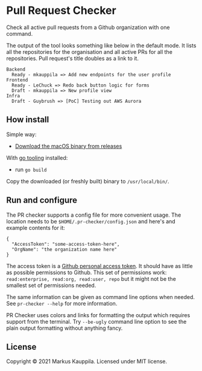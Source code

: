 # Pull Request Checker

Check all active pull requests from a Github organization with one command.

The output of the tool looks something like below in the default mode. It lists all the repositories for the organisation and all active PRs for all the repositories. Pull request's title doubles as a link to it.

```
Backend
  Ready	- mkauppila => Add new endpoints for the user profile
Frontend
  Ready	- LeChuck => Redo back button logic for forms
  Draft	- mkauppila => New profile view
Infra
  Draft	- Guybrush => [PoC] Testing out AWS Aurora
```

## How install

Simple way:

-   [Download the macOS binary from releases](https://github.com/mkauppila/pr-checker/releases/tag/release-1.00-macos)

With [go tooling](https://golang.org) installed:

-   run `go build`

Copy the downloaded (or freshly built) binary to `/usr/local/bin/`.

## Run and configure

The PR checker supports a config file for more convenient usage.
The location needs to be `$HOME/.pr-checker/config.json` and here's and example
contents for it:

```
{
  "AccessToken": "some-access-token-here",
  "OrgName": "the organization name here"
}
```

The access token is a [Github personal access token](https://github.com/settings/tokens). It should have as little as possible permissions to Github. This set of permissions work: `read:enterprise, read:org, read:user, repo` but
it might not be the smallest set of permissions needed.

The same information can be given as command line options when needed. See `pr-checker --help` for more information.

PR Checker uses colors and links for formatting the output which requires support from the terminal. Try `--be-ugly` command line option to see the plain output formatting without anything fancy.

## License

Copyright © 2021 Markus Kauppila. Licensed under MIT license.
